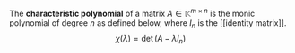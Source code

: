 
The **characteristic polynomial** of a matrix $A \in \mathbb{K}^{m \times n}$ is the monic polynomial of degree $n$ as defined below, where $I_{n}$ is the [[identity matrix]].
$$
\chi(\lambda) =  \det(A - \lambda I_{n})
$$
